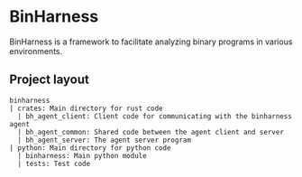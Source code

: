 BinHarness
===

BinHarness is a framework to facilitate analyzing binary programs in various environments.

## Project layout
```
binharness
| crates: Main directory for rust code
  | bh_agent_client: Client code for communicating with the binharness agent
  | bh_agent_common: Shared code between the agent client and server
  | bh_agent_server: The agent server program
| python: Main directory for python code
  | binharness: Main python module
  | tests: Test code
```
